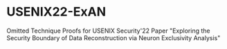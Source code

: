 # USENIX22-ExAN
Omitted Technique Proofs for USENIX Security'22 Paper "Exploring the Security Boundary of Data Reconstruction via Neuron Exclusivity Analysis"
